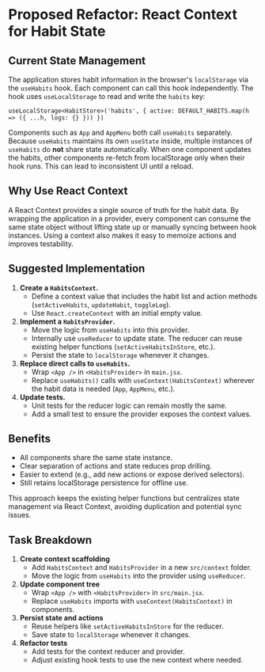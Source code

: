 # Proposed Refactor: React Context for Habit State

## Current State Management

The application stores habit information in the browser's `localStorage` via the
`useHabits` hook. Each component can call this hook independently. The hook
uses `useLocalStorage` to read and write the `habits` key:

```
useLocalStorage<HabitStore>('habits', { active: DEFAULT_HABITS.map(h => ({ ...h, logs: {} })) })
```

Components such as `App` and `AppMenu` both call `useHabits` separately.
Because `useHabits` maintains its own `useState` inside, multiple instances of
`useHabits` do **not** share state automatically. When one component updates the
habits, other components re-fetch from localStorage only when their hook runs.
This can lead to inconsistent UI until a reload.

## Why Use React Context

A React Context provides a single source of truth for the habit data. By wrapping the application in a provider, every component can consume the same state object without lifting state up or manually syncing between hook instances. Using a context also makes it easy to memoize actions and improves testability.

## Suggested Implementation

1. **Create a `HabitsContext`.**
   - Define a context value that includes the habit list and action methods
     (`setActiveHabits`, `updateHabit`, `toggleLog`).
   - Use `React.createContext` with an initial empty value.
2. **Implement a `HabitsProvider`.**
   - Move the logic from `useHabits` into this provider.
   - Internally use `useReducer` to update state. The reducer can reuse existing helper functions (`setActiveHabitsInStore`, etc.).
   - Persist the state to `localStorage` whenever it changes.
3. **Replace direct calls to `useHabits`.**
   - Wrap `<App />` in `<HabitsProvider>` in `main.jsx`.
   - Replace `useHabits()` calls with `useContext(HabitsContext)` wherever the
     habit data is needed (`App`, `AppMenu`, etc.).
4. **Update tests.**
   - Unit tests for the reducer logic can remain mostly the same.
   - Add a small test to ensure the provider exposes the context values.

## Benefits

- All components share the same state instance.
- Clear separation of actions and state reduces prop drilling.
- Easier to extend (e.g., add new actions or expose derived selectors).
- Still retains localStorage persistence for offline use.

This approach keeps the existing helper functions but centralizes state
management via React Context, avoiding duplication and potential sync issues.

## Task Breakdown

1. **Create context scaffolding**
   - Add `HabitsContext` and `HabitsProvider` in a new `src/context` folder.
   - Move the logic from `useHabits` into the provider using `useReducer`.
2. **Update component tree**
   - Wrap `<App />` with `<HabitsProvider>` in `src/main.jsx`.
   - Replace `useHabits` imports with `useContext(HabitsContext)` in components.
3. **Persist state and actions**
   - Reuse helpers like `setActiveHabitsInStore` for the reducer.
   - Save state to `localStorage` whenever it changes.
4. **Refactor tests**
   - Add tests for the context reducer and provider.
   - Adjust existing hook tests to use the new context where needed.

